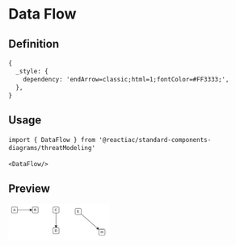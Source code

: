 # Data Flow

## Definition

```
{
  _style: { 
    dependency: 'endArrow=classic;html=1;fontColor=#FF3333;',
  },
}
```

## Usage

```
import { DataFlow } from '@reactiac/standard-components-diagrams/threatModeling'

<DataFlow/>
```

## Preview

<img src="./data-flow.png" width="200"/>
